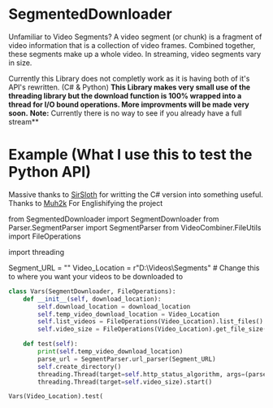 # SegmentedDownloader
Unfamiliar to Video Segments?
A video segment (or chunk) is a fragment of video information that is a collection of video frames. Combined together, these segments make up a whole video. In streaming, video segments vary in size.

Currently this Library does not completly work as it is having both of it's API's rewritten. (C# & Python)
**This Library makes very small use of the threading library but the download function is 100% wrapped into a thread for I/O bound operations. 
**More** improvments will be made very soon.**
**Note:** Currently there is no way to see if you already have a full stream**
# Example (What I use this to test the **Python API**)

Massive thanks to [SirSloth](https://github.com/SlothsAreLazyTho/) for writting the C# version into something useful.
Thanks to [Muh2k](https://github.com/muh2k) For Englishifying the project

from SegmentedDownloader import SegmentDownloader
from Parser.SegmentParser import SegmentParser
from VideoCombiner.FileUtils import FileOperations


import threading

Segment_URL = ""
Video_Location = r"D:\Videos\Segments" # Change this to where you want your videos to be downloaded to
```python
class Vars(SegmentDownloader, FileOperations):
    def __init__(self, download_location):
        self.download_location = download_location
        self.temp_video_download_location = Video_Location
        self.list_videos = FileOperations(Video_Location).list_files()
        self.video_size = FileOperations(Video_Location).get_file_size(self.list_videos)

    def test(self):
        print(self.temp_video_download_location)
        parse_url = SegmentParser.url_parser(Segment_URL)
        self.create_directory()
        threading.Thread(target=self.http_status_algorithm, args=(parse_url,)).start()
        threading.Thread(target=self.video_size).start()

Vars(Video_Location).test(
```

